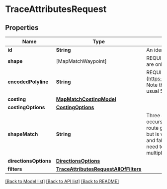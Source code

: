 # TraceAttributesRequest

## Properties
Name | Type | Description | Notes
------------ | ------------- | ------------- | -------------
**id** | **String** | An identifier to disambiguate requests (echoed by the server). | [optional] 
**shape** | [MapMatchWaypoint] | REQUIRED if &#x60;encoded_polyline&#x60; is not present. Note that &#x60;break&#x60; type locations are only supported when &#x60;shape_match&#x60; is set to &#x60;map_match&#x60;. | [optional] 
**encodedPolyline** | **String** | REQUIRED if &#x60;shape&#x60; is not present. An encoded polyline (https://developers.google.com/maps/documentation/utilities/polylinealgorithm). Note that the polyline must be encoded with 6 digits of precision rather than the usual 5. | [optional] 
**costing** | [**MapMatchCostingModel**](MapMatchCostingModel.md) |  | 
**costingOptions** | [**CostingOptions**](CostingOptions.md) |  | [optional] 
**shapeMatch** | **String** | Three snapping modes provide some control over how the map matching occurs. &#x60;edge_walk&#x60; is fast, but requires extremely precise data that matches the route graph almost perfectly. &#x60;map_snap&#x60; can handle significantly noisier data, but is very expensive. &#x60;walk_or_snap&#x60;, the default, tries to use edge walking first and falls back to map matching if edge walking fails. In general, you should not need to change this parameter unless you want to trace a multi-leg route with multiple &#x60;break&#x60; locations in the &#x60;shape&#x60;. | [optional] 
**directionsOptions** | [**DirectionsOptions**](DirectionsOptions.md) |  | [optional] 
**filters** | [**TraceAttributesRequestAllOfFilters**](TraceAttributesRequestAllOfFilters.md) |  | [optional] 

[[Back to Model list]](../README.md#documentation-for-models) [[Back to API list]](../README.md#documentation-for-api-endpoints) [[Back to README]](../README.md)


